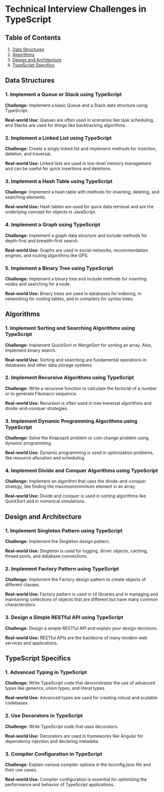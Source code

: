 # Technical Interview Challenges in TypeScript

## Table of Contents

1. [Data Structures](#data-structures)
2. [Algorithms](#algorithms)
3. [Design and Architecture](#design-and-architecture)
4. [TypeScript Specifics](#typescript-specifics)


## Data Structures

### 1. Implement a Queue or Stack using TypeScript

__Challenge:__ Implement a basic Queue and a Stack data structure using TypeScript.

__Real-world Use:__ Queues are often used in scenarios like task scheduling, and Stacks are used for things like backtracking algorithms.

### 2. Implement a Linked List using TypeScript

__Challenge:__ Create a singly linked list and implement methods for insertion, deletion, and traversal.

__Real-world Use:__ Linked lists are used in low-level memory management and can be useful for quick insertions and deletions.

### 3. Implement a Hash Table using TypeScript

__Challenge:__ Implement a hash table with methods for inserting, deleting, and searching elements.

__Real-world Use:__ Hash tables are used for quick data retrieval and are the underlying concept for objects in JavaScript.

### 4. Implement a Graph using TypeScript

__Challenge:__ Implement a graph data structure and include methods for depth-first and breadth-first search.

__Real-world Use:__ Graphs are used in social networks, recommendation engines, and routing algorithms like GPS.

### 5. Implement a Binary Tree using TypeScript

__Challenge:__ Implement a binary tree and include methods for inserting nodes and searching for a node.

__Real-world Use:__ Binary trees are used in databases for indexing, in networking for routing tables, and in compilers for syntax trees.

## Algorithms

### 1. Implement Sorting and Searching Algorithms using TypeScript

__Challenge:__ Implement QuickSort or MergeSort for sorting an array. Also, implement binary search.

__Real-world Use:__ Sorting and searching are fundamental operations in databases and other data storage systems.

### 2. Implement Recursive Algorithms using TypeScript

__Challenge:__ Write a recursive function to calculate the factorial of a number or to generate Fibonacci sequence.

__Real-world Use:__ Recursion is often used in tree traversal algorithms and divide-and-conquer strategies.

### 3. Implement Dynamic Programming Algorithms using TypeScript

__Challenge:__ Solve the Knapsack problem or coin change problem using dynamic programming.

__Real-world Use:__ Dynamic programming is used in optimization problems, like resource allocation and scheduling.

### 4. Implement Divide and Conquer Algorithms using TypeScript

__Challenge:__ Implement an algorithm that uses the divide-and-conquer strategy, like finding the maximum/minimum element in an array.

__Real-world Use:__ Divide and conquer is used in sorting algorithms like QuickSort and in numerical simulations.

## Design and Architecture

### 1. Implement Singleton Pattern using TypeScript

__Challenge:__ Implement the Singleton design pattern.

__Real-world Use:__ Singleton is used for logging, driver objects, caching, thread pools, and database connections.

### 2. Implement Factory Pattern using TypeScript

__Challenge:__ Implement the Factory design pattern to create objects of different classes.

__Real-world Use:__ Factory pattern is used in UI libraries and in managing and maintaining collections of objects that are different but have many common characteristics.

### 3. Design a Simple RESTful API using TypeScript

__Challenge:__ Design a simple RESTful API and explain your design decisions.

__Real-world Use:__ RESTful APIs are the backbone of many modern web services and applications.

## TypeScript Specifics

### 1. Advanced Typing in TypeScript

__Challenge:__ Write TypeScript code that demonstrates the use of advanced types like generics, union types, and literal types.

__Real-world Use:__ Advanced types are used for creating robust and scalable codebases.

### 2. Use Decorators in TypeScript

__Challenge:__ Write TypeScript code that uses decorators.

__Real-world Use:__ Decorators are used in frameworks like Angular for dependency injection and declaring metadata.

### 3. Compiler Configuration in TypeScript

__Challenge:__ Explain various compiler options in the tsconfig.json file and their use cases.

__Real-world Use:__ Compiler configuration is essential for optimizing the performance and behavior of TypeScript applications.
